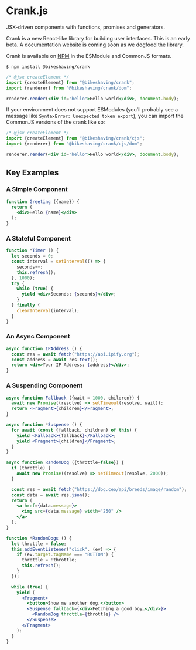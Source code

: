 # Crank.js
JSX-driven components with functions, promises and generators.

Crank is a new React-like library for building user interfaces. This is an early beta. A documentation website is coming soon as we dogfood the library.

Crank is available on [NPM](https://npmjs.org/@bikeshaving/crank) in the ESModule and CommonJS formats.

```
$ npm install @bikeshaving/crank
```

```jsx
/* @jsx createElement */
import {createElement} from "@bikeshaving/crank";
import {renderer} from "@bikeshaving/crank/dom";

renderer.render(<div id="hello">Hello world</div>, document.body);
```

If your environment does not support ESModules (you’ll probably see a message like `SyntaxError: Unexpected token export`), you can import the CommonJS versions of the crank like so:

```jsx
/* @jsx createElement */
import {createElement} from "@bikeshaving/crank/cjs";
import {renderer} from "@bikeshaving/crank/cjs/dom";

renderer.render(<div id="hello">Hello world</div>, document.body);
```

## Key Examples

### A Simple Component
```jsx
function Greeting ({name}) {
  return (
    <div>Hello {name}</div>
  );
}
```

### A Stateful Component
```jsx
function *Timer () {
  let seconds = 0;
  const interval = setInterval(() => {
    seconds++;
    this.refresh();
  }, 1000);
  try {
    while (true) {
      yield <div>Seconds: {seconds}</div>;
    }
  } finally {
    clearInterval(interval);
  }
}
```

### An Async Component
```jsx
async function IPAddress () {
  const res = await fetch("https://api.ipify.org");
  const address = await res.text();
  return <div>Your IP Address: {address}</div>;
}
```

### A Suspending Component
```jsx
async function Fallback ({wait = 1000, children}) {
  await new Promise((resolve) => setTimeout(resolve, wait));
  return <Fragment>{children}</Fragment>;
}

async function *Suspense () {
  for await (const {fallback, children} of this) {
    yield <Fallback>{fallback}</Fallback>;
    yield <Fragment>{children}</Fragment>;
  }
}

async function RandomDog ({throttle=false}) {
  if (throttle) {
    await new Promise((resolve) => setTimeout(resolve, 2000));
  }

  const res = await fetch("https://dog.ceo/api/breeds/image/random");
  const data = await res.json();
  return (
    <a href={data.message}>
      <img src={data.message} width="250" />
    </a>
  );
}

function *RandomDogs () {
  let throttle = false;
  this.addEventListener("click", (ev) => {
    if (ev.target.tagName === "BUTTON") {
      throttle = !throttle;
      this.refresh();
    }
  });

  while (true) {
    yield (
      <Fragment>
        <button>Show me another dog.</button>
        <Suspense fallback={<div>Fetching a good boy…</div>}>
          <RandomDog throttle={throttle} />
        </Suspense>
      </Fragment>
    );
  }
}
```

